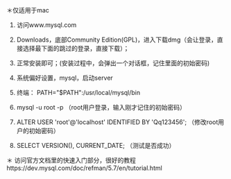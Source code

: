 ＊仅适用于mac

1. 访问www.mysql.com

2. Downloads，底部Community Edition(GPL)，进入下载dmg（会让登录，直接选择最下面的跳过的登录，直接下载）；

3. 正常安装即可；(安装过程中，会弹出一个对话框，记住里面的初始密码)

4. 系统偏好设置，mysql，启动server

5. 终端：
PATH="$PATH":/usr/local/mysql/bin

6. mysql -u root -p     （root用户登录，输入刚才记住的初始密码）

7. ALTER USER 'root'@'localhost' IDENTIFIED BY 'Qq123456';   （修改root用户的初始密码）

8. SELECT VERSION(), CURRENT_DATE;    （测试是否成功）

＊ 访问官方文档里的快速入门部分，很好的教程https://dev.mysql.com/doc/refman/5.7/en/tutorial.html
